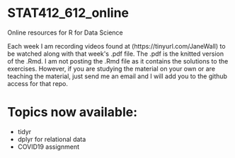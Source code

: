# STAT412_612_online
Online resources for R for Data Science
<p> Each week I am recording videos found at (https://tinyurl.com/JaneWall) to be watched along with that week's .pdf file.  
The .pdf is the knitted version of the .Rmd.  I am not posting the .Rmd file as it contains the solutions to the exercises.  
However, if you are studying the material on your own or are teaching the material, just send me an email and I will add you
to the github access for that repo.</p>

# Topics now available: 
<ul>
  <li>tidyr </li>
  <li>dplyr for relational data</li>
  <li>COVID19 assignment</li>
  
  </ul>
